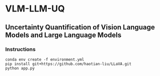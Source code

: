 # VLM-LLM-UQ
## Uncertainty Quantification of Vision Language Models and Large Language Models

### Instructions

```
conda env create -f environment.yml
pip install git+https://github.com/haotian-liu/LLaVA.git 
python app.py
```
